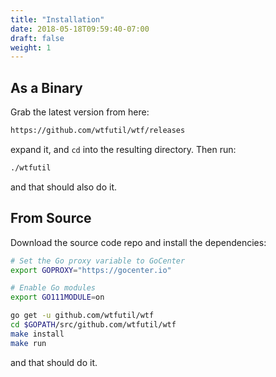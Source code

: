 ```yaml
---
title: "Installation"
date: 2018-05-18T09:59:40-07:00
draft: false
weight: 1
---
```


## As a Binary

Grab the latest version from here:

```bash
https://github.com/wtfutil/wtf/releases
```

expand it, and `cd` into the resulting directory. Then run:

```bash
./wtfutil
```

and that should also do it.

## From Source

Download the source code repo and install the dependencies:

```bash
# Set the Go proxy variable to GoCenter
export GOPROXY="https://gocenter.io"

# Enable Go modules
export GO111MODULE=on

go get -u github.com/wtfutil/wtf
cd $GOPATH/src/github.com/wtfutil/wtf
make install
make run
```
and that should do it.

